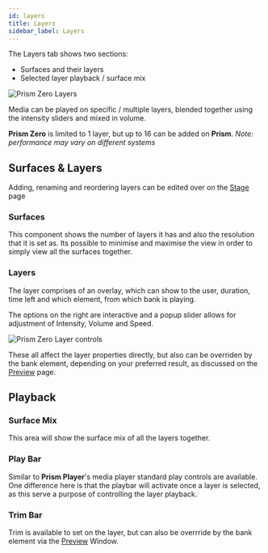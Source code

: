 ```yaml
---
id: layers
title: Layers
sidebar_label: Layers
---
```


The Layers tab shows two sections:

- Surfaces and their layers 
- Selected layer playback / surface mix

![Prism Zero Layers](/prismdocs/images/zero-layers.png)

Media can be played on specific / multiple layers, blended together using the intensity sliders and mixed in volume. 

**Prism Zero** is limited to 1 layer, but up to 16 can be added on **Prism**. *Note: performance may vary on different systems*

## Surfaces & Layers

Adding, renaming and reordering layers can be edited over on the [Stage](../stage/surfaces) page

### Surfaces

This component shows the number of layers it has and also the resolution that it is set as. Its possible to minimise and maximise the view in order to simply view all the surfaces together. 

### Layers

The layer comprises of an overlay, which can show to the user, duration, time left and which element, from which bank is playing.

The options on the right are interactive and a popup slider allows for adjustment of Intensity, Volume and Speed.

![Prism Zero Layer controls](/prismdocs/images/prism-zero-layer-controls.png)

These all affect the layer properties directly, but also can be overriden by the bank element, depending on your preferred result, as discussed on the [Preview](../preview) page.

## Playback

### Surface Mix

This area will show the surface mix of all the layers together. 

### Play Bar

Similar to **Prism Player**'s media player standard play controls are available. One difference here is that the playbar will activate once a layer is selected, as this serve a purpose of controlling the layer playback.

### Trim Bar

Trim is available to set on the layer, but can also be overrride by the bank element via the [Preview](../preview) Window.
